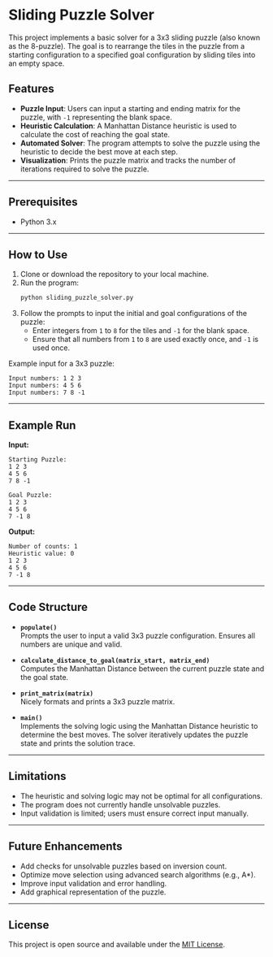 # Sliding Puzzle Solver

This project implements a basic solver for a 3x3 sliding puzzle (also known as the 8-puzzle). The goal is to rearrange the tiles in the puzzle from a starting configuration to a specified goal configuration by sliding tiles into an empty space.

## Features
- **Puzzle Input**: Users can input a starting and ending matrix for the puzzle, with `-1` representing the blank space.
- **Heuristic Calculation**: A Manhattan Distance heuristic is used to calculate the cost of reaching the goal state.
- **Automated Solver**: The program attempts to solve the puzzle using the heuristic to decide the best move at each step.
- **Visualization**: Prints the puzzle matrix and tracks the number of iterations required to solve the puzzle.

---

## Prerequisites
- Python 3.x

---

## How to Use

1. Clone or download the repository to your local machine.
2. Run the program:
   ```bash
   python sliding_puzzle_solver.py
   ```
3. Follow the prompts to input the initial and goal configurations of the puzzle:
   - Enter integers from `1` to `8` for the tiles and `-1` for the blank space.
   - Ensure that all numbers from `1` to `8` are used exactly once, and `-1` is used once.

Example input for a 3x3 puzzle:
```
Input numbers: 1 2 3
Input numbers: 4 5 6
Input numbers: 7 8 -1
```

---

## Example Run

**Input:**
```
Starting Puzzle:
1 2 3
4 5 6
7 8 -1

Goal Puzzle:
1 2 3
4 5 6
7 -1 8
```

**Output:**
```
Number of counts: 1
Heuristic value: 0
1 2 3
4 5 6
7 -1 8
```

---

## Code Structure

- **`populate()`**  
  Prompts the user to input a valid 3x3 puzzle configuration. Ensures all numbers are unique and valid.
  
- **`calculate_distance_to_goal(matrix_start, matrix_end)`**  
  Computes the Manhattan Distance between the current puzzle state and the goal state.

- **`print_matrix(matrix)`**  
  Nicely formats and prints a 3x3 puzzle matrix.

- **`main()`**  
  Implements the solving logic using the Manhattan Distance heuristic to determine the best moves. The solver iteratively updates the puzzle state and prints the solution trace.

---

## Limitations
- The heuristic and solving logic may not be optimal for all configurations.
- The program does not currently handle unsolvable puzzles.
- Input validation is limited; users must ensure correct input manually.

---

## Future Enhancements
- Add checks for unsolvable puzzles based on inversion count.
- Optimize move selection using advanced search algorithms (e.g., A*).
- Improve input validation and error handling.
- Add graphical representation of the puzzle.

---

## License
This project is open source and available under the [MIT License](LICENSE).

